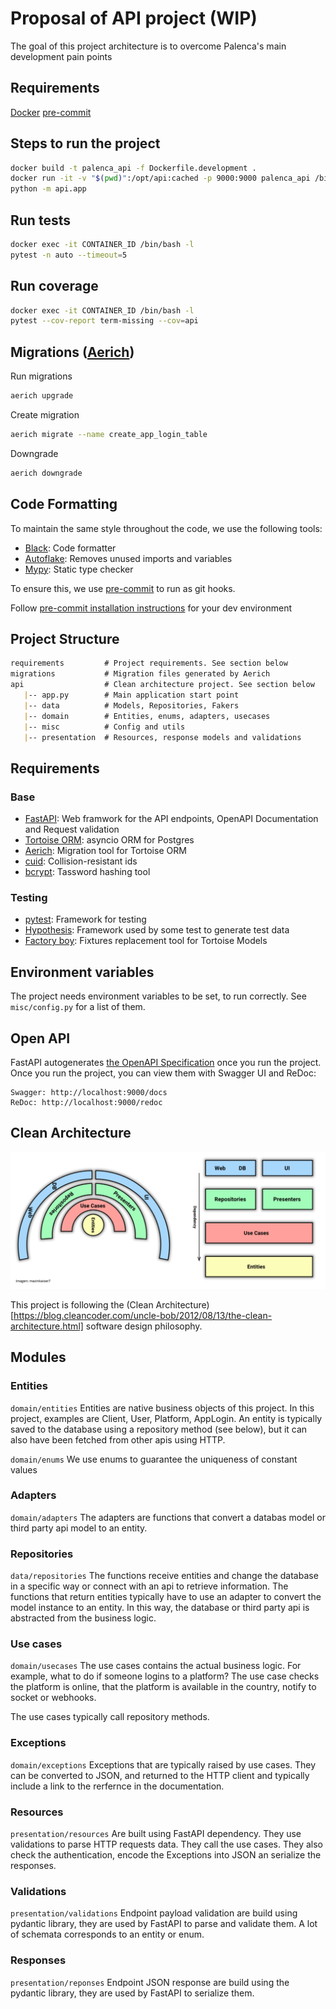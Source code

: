 # Proposal of API project (WIP)

The goal of this project architecture is to overcome Palenca's main development pain points


## Requirements
[Docker](https://www.docker.com/get-started)
[pre-commit](https://pre-commit.com)

## Steps to run the project

```bash
docker build -t palenca_api -f Dockerfile.development .
docker run -it -v "$(pwd)":/opt/api:cached -p 9000:9000 palenca_api /bin/bash -l
python -m api.app
```

## Run tests

```bash
docker exec -it CONTAINER_ID /bin/bash -l
pytest -n auto --timeout=5

```

## Run coverage

```bash
docker exec -it CONTAINER_ID /bin/bash -l
pytest --cov-report term-missing --cov=api

```


## Migrations ([Aerich](https://github.com/tortoise/aerich))

Run migrations
```bash
aerich upgrade
```

Create migration
```bash
aerich migrate --name create_app_login_table
```

Downgrade

```bash
aerich downgrade
```

## Code Formatting
To maintain the same style throughout the code, we use the following tools:
- [Black](https://github.com/psf/black): Code formatter
- [Autoflake](https://github.com/PyCQA/autoflake): Removes unused imports and variables
- [Mypy](https://github.com/python/mypy): Static type checker

To ensure this, we use [pre-commit](https://pre-commit.com/) to run as git hooks.

Follow [pre-commit installation instructions](https://pre-commit.com/#install) for your dev environment

## Project Structure
```markdown
requirements         # Project requirements. See section below
migrations           # Migration files generated by Aerich
api                  # Clean architecture project. See section below
   |-- app.py        # Main application start point
   |-- data          # Models, Repositories, Fakers
   |-- domain        # Entities, enums, adapters, usecases
   |-- misc          # Config and utils
   |-- presentation  # Resources, response models and validations
```

## Requirements
### Base
- [FastAPI](https://fastapi.tiangolo.com/): Web framwork for the API endpoints, OpenAPI Documentation and Request validation
- [Tortoise ORM](https://tortoise-orm.readthedocs.io/en/latest/): asyncio ORM for Postgres
- [Aerich](https://github.com/tortoise/aerich): Migration tool for Tortoise ORM
- [cuid](https://github.com/ericelliott/cuid): Collision-resistant ids
- [bcrypt](https://github.com/pyca/bcrypt/): Tassword hashing tool

### Testing
- [pytest](https://docs.pytest.org/): Framework for testing
- [Hypothesis](https://hypothesis.works/): Framework used by some test to generate test data
- [Factory boy](https://factoryboy.readthedocs.io/en/stable/): Fixtures replacement tool for Tortoise Models

## Environment variables
The project needs environment variables to be set, to run correctly. See `misc/config.py` for a list of them.


## Open API
FastAPI autogenerates [the OpenAPI Specification](https://www.openapis.org/) once you run the project.
Once you run the project, you can view them with Swagger UI and ReDoc:
```
Swagger: http://localhost:9000/docs
ReDoc: http://localhost:9000/redoc
```


## Clean Architecture
![](docs/clean_architecture.jpg?raw=true)

This project is following the (Clean Architecture)[https://blog.cleancoder.com/uncle-bob/2012/08/13/the-clean-architecture.html]  software design philosophy.


## Modules
### Entities
`domain/entities`
Entities are native business objects of this project. In this project, examples are Client, User, Platform, AppLogin. An entity is typically saved to the database using a repository method (see below), but it can also have been fetched from other apis using HTTP.

`domain/enums`
We use enums to guarantee the uniqueness of constant values
### Adapters
`domain/adapters`
The adapters are functions that convert a databas model or third party api model to an entity.

### Repositories
`data/repositories`
The functions receive entities and change the database in a specific way or connect with an api to retrieve information. The functions that return entities typically have to use an adapter to convert the model instance to an entity. In this way, the database or third party api is abstracted from the business logic.

### Use cases
`domain/usecases`
The use cases contains the actual business logic. For example, what to do if someone logins to a platform? The use case checks the platform is online, that the platform is available in the country, notify to socket or webhooks.

The use cases typically call repository methods.

### Exceptions
`domain/exceptions`
Exceptions that are typically raised by use cases. They can be converted to JSON, and returned to the HTTP client and typically include a link to the rerfernce in the documentation.

### Resources
`presentation/resources`
Are built using FastAPI dependency. They use validations to parse HTTP requests data. They call the use cases. They also check the authentication, encode the Exceptions into JSON an serialize the responses.

### Validations
`presentation/validations`
Endpoint payload validation are build using pydantic library, they are used by FastAPI to parse and validate them. A lot of schemata corresponds to an entity or enum.

### Responses
`presentation/reponses`
Endpoint JSON response are build using the pydantic library, they are used by FastAPI to serialize them.

